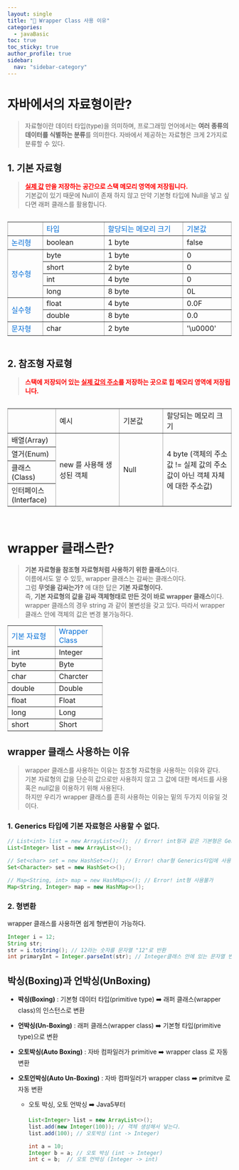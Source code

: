 ```yaml
---
layout: single
title: "🤔 Wrapper Class 사용 이유"
categories:
  - javaBasic
toc: true
toc_sticky: true
author_profile: true
sidebar:
  nav: "sidebar-category"
---
```


# 자바에서의 자료형이란?

> 자료형이란 데이터 타입(type)을 의미하며, 프로그래밍 언어에서는 <b>여러 종류의 데이터를 식별하는 분류</b>를 의미한다.
> 자바에서 제공하는 자료형은 크게 2가지로 분류할 수 있다.

## 1. 기본 자료형

> <span style="color:red;"><b><u>실제 값</u> 만을 저장하는 공간으로 스택 메모리 영역에 저장됩니다.</b></span><br/>
> 기본값이 있기 때문에 Null이 존재 하지 않고 만약 기본형 타입에 Null을 넣고 싶다면 래퍼 클래스를 활용합니다.

<div style="overflow: auto; width: 100%;">
    <table style="width: 100%; border: darkgray;" border="1" data-ke-style="style3" data-ke-align="alignLeft">
        <tbody>
            <tr style="height: 19px;">
                <td style="width: 11.9767%; height: 19px;">&nbsp;</td>
                <td style="width: 21.0466%; height: 19px;"><span style="color: #006dd7;">타입</span></td>
                <td style="width: 26.9767%; height: 19px;"><span style="color: #006dd7;">할당되는 메모리 크기</span></td>
                <td style="width: 16.3953%; height: 19px;"><span style="color: #006dd7;">기본값</span></td>
            </tr>
            <tr style="height: 19px;">
                <td style="width: 11.9767%; height: 19px;"><span style="color: #006dd7;">논리형</span></td>
                <td style="width: 21.0466%; height: 19px;">boolean</td>
                <td style="width: 26.9767%; height: 19px;">1 byte</td>
                <td style="width: 16.3953%; height: 19px;">false</td>
            </tr>
            <tr style="height: 19px;">
                <td style="width: 11.9767%; height: 76px;" rowspan="4"><span style="color: #006dd7;">정수형</span></td>
                <td style="width: 21.0466%; height: 19px;">byte</td>
                <td style="width: 26.9767%; height: 19px;">1 byte</td>
                <td style="width: 16.3953%; height: 19px;">0</td>
            </tr>
            <tr style="height: 19px;">
                <td style="width: 21.0466%; height: 19px;">short</td>
                <td style="width: 26.9767%; height: 19px;">2 byte</td>
                <td style="width: 16.3953%; height: 19px;">0</td>
            </tr>
            <tr style="height: 19px;">
                <td style="width: 21.0466%; height: 19px;">int</td>
                <td style="width: 26.9767%; height: 19px;">4 byte</td>
                <td style="width: 16.3953%; height: 19px;">0</td>
            </tr>
            <tr style="height: 19px;">
                <td style="width: 21.0466%; height: 19px;">long</td>
                <td style="width: 26.9767%; height: 19px;">8 byte</td>
                <td style="width: 16.3953%; height: 19px;">0L</td>
            </tr>
            <tr style="height: 19px;">
                <td style="width: 11.9767%; height: 38px;" rowspan="2"><span style="color: #006dd7;">실수형</span></td>
                <td style="width: 21.0466%; height: 19px;">float</td>
                <td style="width: 26.9767%; height: 19px;">4 byte</td>
                <td style="width: 16.3953%; height: 19px;">0.0F</td>
            </tr>
            <tr style="height: 19px;">
                <td style="width: 21.0466%; height: 19px;">double</td>
                <td style="width: 26.9767%; height: 19px;">8 byte</td>
                <td style="width: 16.3953%; height: 19px;">0.0</td>
            </tr>
            <tr style="height: 19px;">
                <td style="width: 11.9767%; height: 19px;"><span style="color: #006dd7;">문자형</span></td>
                <td style="width: 21.0466%; height: 19px;">char</td>
                <td style="width: 26.9767%; height: 19px;">2 byte</td>
                <td style="width: 16.3953%; height: 19px;">'\u0000'</td>
            </tr>
        </tbody>
    </table>
</div>

## 2. 참조형 자료형

> <span style="color:red;"><b>스택에 저장되어 있는 <u>실제 값의 주소</u>를 저장하는 곳으로 힙 메모리 영역에 저장됩니다.</b></span><br/>

<div style="overflow: auto; width: 100%;">
    <table style="width: 100%; border: darkgray;" border="1" data-ke-align="alignLeft">
        <tbody>
            <tr style="height: 19px;">
                <td style="width: 21.5116%; height: 19px;">&nbsp;</td>
                <td style="width: 28.4884%; height: 19px;">예시</td>
                <td style="width: 19.4186%; height: 19px;">기본값</td>
                <td style="width: 30.5814%; height: 19px;">할당되는 메모리 크기</td>
            </tr>
            <tr style="height: 19px;">
                <td style="width: 21.5116%; height: 19px;">배열(Array)</td>
                <td style="width: 28.4884%; height: 19px;" rowspan="4">new 를 사용해 생성된 객체</td>
                <td style="width: 19.4186%; height: 76px;" rowspan="4"><span style="background-color: #ffffff;">Null</span></td>
                <td style="width: 30.5814%; height: 76px;" rowspan="4">4 byte (객체의 주소값 != 실제 값의 주소값이 아닌 객체 자체에 대한 주소값)</td>
            </tr>
            <tr style="height: 19px;">
                <td style="width: 21.5116%; height: 19px;">열거(Enum)</td>
            </tr>
            <tr style="height: 19px;">
                <td style="width: 21.5116%; height: 19px;">클래스(Class)</td>
            </tr>
            <tr style="height: 19px;">
                <td style="width: 21.5116%; height: 19px;">인터페이스(Interface)</td>
            </tr>
        </tbody>
    </table>
</div>

<br/>

# wrapper 클래스란?

> <b>기본 자료형을 참조형 자료형처럼 사용하기 위한 클래스</b>이다.<br/>
> 이름에서도 알 수 있듯, wrapper 클래스는 감싸는 클래스이다.<br/>
> 그럼 <b>무엇을 감싸는가?</b> 에 대한 답은 <b>기본 자료형이다.</b><br/>
> 즉, <b>기본 자료형의 값을 감싸 객체형태로 만든 것이 바로 wrapper 클래스</b>이다.<br/>
> wrapper 클래스의 경우 string 과 같이 불변성을 갖고 있다. 따라서 wrapper 클래스 안에 객체의 값은 변경 불가능하다.

<table style="width: 42.5581%; border: darkgray;" border="1" data-ke-style="style3" data-ke-align="alignCenter">
    <tbody>
        <tr>
            <td style="width: 50%;"><span style="color: #006dd7;">기본 자료형</span></td>
            <td style="width: 50%;"><span style="color: #006dd7;">Wrapper Class</span></td>
        </tr>
        <tr style="height: 19px;">
            <td style="width: 50%; height: 19px;">int</td>
            <td style="width: 50%; height: 19px;">Integer</td>
        </tr>
        <tr style="height: 19px;">
            <td style="width: 50%; height: 19px;">byte</td>
            <td style="width: 50%; height: 19px;">Byte</td>
        </tr>
        <tr style="height: 19px;">
            <td style="width: 50%; height: 19px;">char</td>
            <td style="width: 50%; height: 19px;">Charcter</td>
        </tr>
        <tr style="height: 19px;">
            <td style="width: 50%; height: 19px;">double</td>
            <td style="width: 50%; height: 19px;">Double</td>
        </tr>
        <tr style="height: 19px;">
            <td style="width: 50%; height: 19px;">float</td>
            <td style="width: 50%; height: 19px;">Float</td>
        </tr>
        <tr style="height: 19px;">
            <td style="width: 50%; height: 19px;">long</td>
            <td style="width: 50%; height: 19px;">Long</td>
        </tr>
        <tr style="height: 19px;">
            <td style="width: 50%; height: 19px;">short</td>
            <td style="width: 50%; height: 19px;">Short</td>
        </tr>
    </tbody>
</table>

## wrapper 클래스 사용하는 이유

> wrapper 클래스를 사용하는 이유는 참조형 자료형을 사용하는 이유와 같다.<br/>
> 기본 자료형의 값을 단순히 값으로만 사용하지 않고 그 값에 대한 메서드를 사용 혹은 null값을 이용하기 위해 사용된다.<br/>
> 하지만 우리가 wrapper 클래스를 흔히 사용하는 이유는 밑의 두가지 이유일 것이다.

### 1. Generics 타입에 기본 자료형은 사용할 수 없다.

```java
// List<int> list = new ArrayList<>();  // Error! int형과 같은 기본형은 Generics 타입에 사용불가
List<Integer> list = new ArrayList<>();

// Set<char> set = new HashSet<>();  // Error! char형 Generics타입에 사용불가
Set<Character> set = new HashSet<>();

// Map<String, int> map = new HashMap<>(); // Error! int형 사용불가
Map<String, Integer> map = new HashMap<>();
```

### 2. 형변환

wrapper 클래스를 사용하면 쉽게 형변환이 가능하다.

```java
Integer i = 12;
String str;
str = i.toString(); // 12라는 숫자를 문자열 "12"로 반환
int primaryInt = Integer.parseInt(str); // Integer클래스 안에 있는 문자열 변환 함수를 사용해 문자열을 정수로 바꾸는 모습
```

## 박싱(Boxing)과 언박싱(UnBoxing)

- **박싱(Boxing)** : 기본형 데이터 타입(primitive type) ➡️ 래퍼 클래스(wrapper class)의 인스턴스로 변환
- **언박싱(Un-Boxing)** : 래퍼 클래스(wrapper class) ➡️ 기본형 타입(primitive type)으로 변환
- **오토박싱(Auto Boxing)** : 자바 컴파일러가 primitive ➡️ wrapper class 로 자동 변환
- **오토언박싱(Auto Un-Boxing)** : 자바 컴파일러가 wrapper class ➡️ primitve 로 자동 변환

  - 오토 박싱, 오토 언박싱 ➡️ Java5부터

    ```java
    List<Integer> list = new ArrayList<>();
    list.add(new Integer(100)); // 객체 생성해서 넣는다.
    list.add(100); // 오토박싱 (int -> Integer)

    int a = 10;
    Integer b = a; // 오토 박싱 (int -> Integer)
    int c = b;  // 오토 언박싱 (Integer -> int)
    ```
